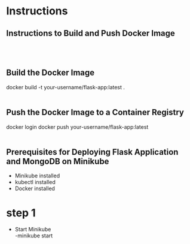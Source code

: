# Instructions

## Instructions to Build and Push Docker Image
<br>
<br>

## Build the Docker Image
docker build -t your-username/flask-app:latest .
<br>
<br>

## Push the Docker Image to a Container Registry 
docker login docker push your-username/flask-app:latest
<br>
<br>
## Prerequisites for Deploying Flask Application and MongoDB on Minikube
- Minikube installed
- kubectl installed
- Docker installed
# step 1
- Start Minikube <br>
  -minikube start
